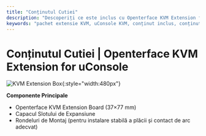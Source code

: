 ```yaml
---
title: "Conținutul Cutiei"
description: "Descoperiți ce este inclus cu Openterface KVM Extension for uConsole. Conținut complet al pachetului pentru instalare fără probleme și utilizare imediată."
keywords: "pachet extensie KVM, uConsole KVM, conținut inclus, conținut pachet, accesorii instalare, accesorii extensie KVM"
---
```


# **Conținutul Cutiei** | Openterface KVM Extension for uConsole

![KVM Extension Box](https://assets.openterface.com/images/product/openterface-kvm-uconsole-extension-pcb-front.webp){:style="width:480px"}

**Componente Principale**

- Openterface KVM Extension Board (37×77 mm) 
- Capacul Slotului de Expansiune
- Rondeluri de Montaj (pentru instalare stabilă a plăcii și contact de arc adecvat)
